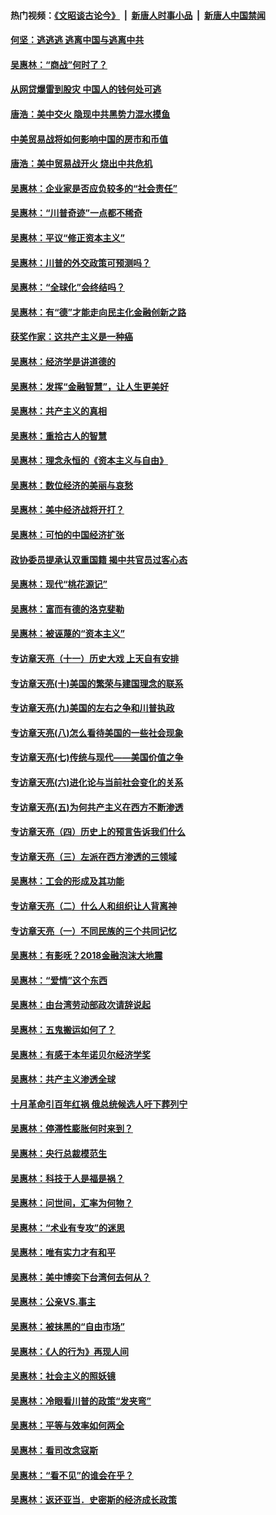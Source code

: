 #### 热门视频：[《文昭谈古论今》](https://github.com/gfw-breaker/wenzhao/blob/master/README.md?t=10270632) &nbsp;|&nbsp; [新唐人时事小品](https://github.com/gfw-breaker/ntdtv-comedy/blob/master/README.md?t=10270632) &nbsp;|&nbsp; [新唐人中国禁闻](https://github.com/gfw-breaker/ntdtv-news/blob/master/README.md?t=10270632)

#### [何坚：逃逃逃 逃离中国与逃离中共](../pages/nsc423/n10592891.md?t=10270632) 

#### [吴惠林：“商战”何时了？](../pages/nsc423/n10573558.md?t=10270632) 

#### [从网贷爆雷到股灾 中国人的钱何处可逃](../pages/nsc423/n10572800.md?t=10270632) 

#### [唐浩：美中交火 隐现中共黑势力混水摸鱼](../pages/nsc423/n10544040.md?t=10270632) 

#### [中美贸易战将如何影响中国的房市和币值](../pages/nsc423/n10543697.md?t=10270632) 

#### [唐浩：美中贸易战开火 烧出中共危机](../pages/nsc423/n10540126.md?t=10270632) 

#### [吴惠林：企业家是否应负较多的“社会责任”](../pages/nsc423/n10535022.md?t=10270632) 

#### [吴惠林：“川普奇迹”一点都不稀奇](../pages/nsc423/n10512808.md?t=10270632) 

#### [吴惠林：平议“修正资本主义”](../pages/nsc423/n10495724.md?t=10270632) 

#### [吴惠林：川普的外交政策可预测吗？](../pages/nsc423/n10462387.md?t=10270632) 

#### [吴惠林：“全球化”会终结吗？](../pages/nsc423/n10452838.md?t=10270632) 

#### [吴惠林：有“德”才能走向民主化金融创新之路](../pages/nsc423/n10432292.md?t=10270632) 

#### [获奖作家：这共产主义是一种癌](../pages/nsc423/n10431541.md?t=10270632) 

#### [吴惠林：经济学是讲道德的](../pages/nsc423/n10398014.md?t=10270632) 

#### [吴惠林：发挥“金融智慧”，让人生更美好](../pages/nsc423/n10375019.md?t=10270632) 

#### [吴惠林：共产主义的真相](../pages/nsc423/n10351394.md?t=10270632) 

#### [吴惠林：重拾古人的智慧](../pages/nsc423/n10337691.md?t=10270632) 

#### [吴惠林：理念永恒的《资本主义与自由》](../pages/nsc423/n10316274.md?t=10270632) 

#### [吴惠林：数位经济的美丽与哀愁](../pages/nsc423/n10292946.md?t=10270632) 

#### [吴惠林：美中经济战将开打？](../pages/nsc423/n10258825.md?t=10270632) 

#### [吴惠林：可怕的中国经济扩张](../pages/nsc423/n10219147.md?t=10270632) 

#### [政协委员提承认双重国籍 揭中共官员过客心态](../pages/nsc423/n10208809.md?t=10270632) 

#### [吴惠林：现代“桃花源记”](../pages/nsc423/n10185234.md?t=10270632) 

#### [吴惠林：富而有德的洛克斐勒](../pages/nsc423/n10142264.md?t=10270632) 

#### [吴惠林：被诬蔑的“资本主义”](../pages/nsc423/n10124816.md?t=10270632) 

#### [专访章天亮（十一）历史大戏 上天自有安排](../pages/nsc423/n10094905.md?t=10270632) 

#### [专访章天亮(十)美国的繁荣与建国理念的联系](../pages/nsc423/n10094899.md?t=10270632) 

#### [专访章天亮(九)美国的左右之争和川普执政](../pages/nsc423/n10094889.md?t=10270632) 

#### [专访章天亮(八)怎么看待美国的一些社会现象](../pages/nsc423/n10094857.md?t=10270632) 

#### [专访章天亮(七)传统与现代——美国价值之争](../pages/nsc423/n10093140.md?t=10270632) 

#### [专访章天亮(六)进化论与当前社会变化的关系](../pages/nsc423/n10092036.md?t=10270632) 

#### [专访章天亮(五)为何共产主义在西方不断渗透](../pages/nsc423/n10083620.md?t=10270632) 

#### [专访章天亮（四）历史上的预言告诉我们什么](../pages/nsc423/n10083606.md?t=10270632) 

#### [专访章天亮（三）左派在西方渗透的三领域](../pages/nsc423/n10081115.md?t=10270632) 

#### [吴惠林：工会的形成及其功能](../pages/nsc423/n10080633.md?t=10270632) 

#### [专访章天亮（二）什么人和组织让人背离神](../pages/nsc423/n10076637.md?t=10270632) 

#### [专访章天亮（一）不同民族的三个共同记忆](../pages/nsc423/n10074188.md?t=10270632) 

#### [吴惠林：有影呒？2018金融泡沫大地震](../pages/nsc423/n10040534.md?t=10270632) 

#### [吴惠林：“爱情”这个东西](../pages/nsc423/n10019423.md?t=10270632) 

#### [吴惠林：由台湾劳动部政次请辞说起](../pages/nsc423/n9979679.md?t=10270632) 

#### [吴惠林：五鬼搬运如何了？](../pages/nsc423/n9925338.md?t=10270632) 

#### [吴惠林：有感于本年诺贝尔经济学奖](../pages/nsc423/n9871883.md?t=10270632) 

#### [吴惠林：共产主义渗透全球](../pages/nsc423/n9812748.md?t=10270632) 

#### [十月革命引百年红祸 俄总统候选人吁下葬列宁](../pages/nsc423/n9810182.md?t=10270632) 

#### [吴惠林：停滞性膨胀何时来到？](../pages/nsc423/n9764136.md?t=10270632) 

#### [吴惠林：央行总裁模范生](../pages/nsc423/n9728134.md?t=10270632) 

#### [吴惠林：科技于人是福是祸？](../pages/nsc423/n9672982.md?t=10270632) 

#### [吴惠林：问世间，汇率为何物？](../pages/nsc423/n9621788.md?t=10270632) 

#### [吴惠林：“术业有专攻”的迷思](../pages/nsc423/n9580363.md?t=10270632) 

#### [吴惠林：唯有实力才有和平](../pages/nsc423/n9529599.md?t=10270632) 

#### [吴惠林：美中博奕下台湾何去何从？](../pages/nsc423/n9483598.md?t=10270632) 

#### [吴惠林：公亲VS.事主](../pages/nsc423/n9425637.md?t=10270632) 

#### [吴惠林：被抹黑的“自由市场”](../pages/nsc423/n9351545.md?t=10270632) 

#### [吴惠林：《人的行为》再现人间](../pages/nsc423/n9296339.md?t=10270632) 

#### [吴惠林：社会主义的照妖镜](../pages/nsc423/n9243460.md?t=10270632) 

#### [吴惠林：冷眼看川普的政策“发夹弯”](../pages/nsc423/n9120684.md?t=10270632) 

#### [吴惠林：平等与效率如何两全](../pages/nsc423/n9075430.md?t=10270632) 

#### [吴惠林：看司改念寇斯](../pages/nsc423/n9024915.md?t=10270632) 

#### [吴惠林：“看不见”的谁会在乎？](../pages/nsc423/n8977488.md?t=10270632) 

#### [吴惠林：返还亚当．史密斯的经济成长政策](../pages/nsc423/n8931896.md?t=10270632) 

